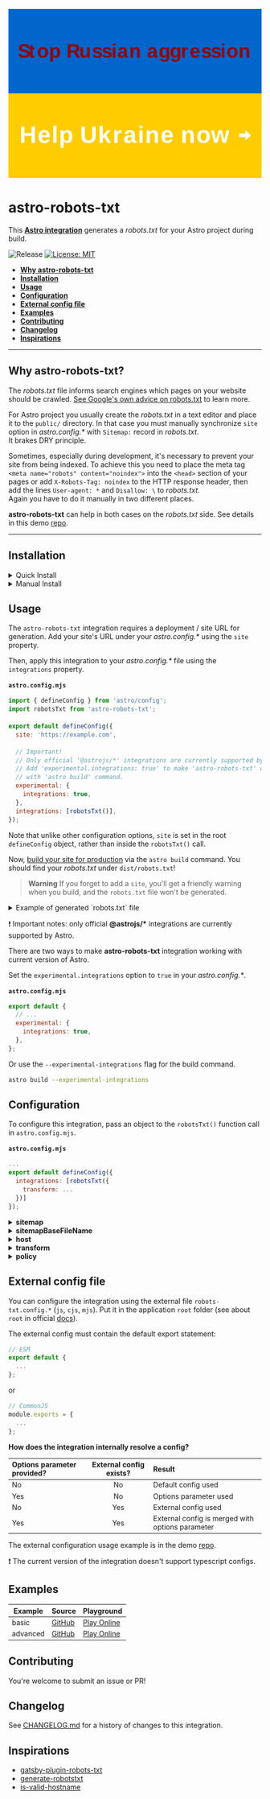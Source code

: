[![Help Ukraine now!](https://raw.githubusercontent.com/alextim/help-ukraine-win-flag/master/stop-russian-agressian-help-ukraine-now-link.svg 'Help Ukraine now!')](https://bank.gov.ua/en/about/support-the-armed-forces)

# astro-robots-txt

This **[Astro integration](https://docs.astro.build/en/guides/integrations-guide/)** generates a _robots.txt_ for your Astro project during build.

![Release](https://github.com/alextim/astro-lib/actions/workflows/release.yaml/badge.svg) [![License: MIT](https://img.shields.io/badge/License-MIT-green.svg)](https://opensource.org/licenses/MIT)

- <strong>[Why astro-robots-txt](#why-astro-robots-txt)</strong>
- <strong>[Installation](#installation)</strong>
- <strong>[Usage](#usage)</strong>
- <strong>[Configuration](#configuration)</strong>
- <strong>[External config file](#external-config-file)</strong>
- <strong>[Examples](#examples)</strong>
- <strong>[Contributing](#contributing)</strong>
- <strong>[Changelog](#changelog)</strong>
- <strong>[Inspirations](#inspirations)</strong>

---

## Why astro-robots-txt?

The _robots.txt_ file informs search engines which pages on your website should be crawled. [See Google's own advice on robots.txt](https://developers.google.com/search/docs/advanced/robots/intro) to learn more.

For Astro project you usually create the _robots.txt_ in a text editor and place it to the `public/` directory.
In that case you must manually synchronize `site` option in _astro.config.\*_ with `Sitemap:` record in _robots.txt_.  
It brakes DRY principle.

Sometimes, especially during development, it's necessary to prevent your site from being indexed. To achieve this you need to place the meta tag `<meta name="robots" content="noindex">` into the `<head>` section of your pages or add `X-Robots-Tag: noindex` to the HTTP response header, then add the lines `User-agent: *` and `Disallow: \` to _robots.txt_.  
Again you have to do it manually in two different places.

**astro-robots-txt** can help in both cases on the _robots.txt_ side. See details in this demo [repo](https://github.com/alextim/astro-lib/tree/main/examples/robots-txt/advanced).

---

## Installation

<details>
  <summary>Quick Install</summary>

The experimental `astro add` command-line tool automates the installation for you. Run one of the following commands in a new terminal window. (If you aren't sure which package manager you're using, run the first command.) Then, follow the prompts, and type "y" in the terminal (meaning "yes") for each one.

```sh
# Using NPM
npx astro add astro-robots-txt

# Using Yarn
yarn astro add astro-robots-txt

# Using PNPM
pnpx astro add astro-robots-txt
```

Then, restart the dev server by typing `CTRL-C` and then `npm run astro dev` in the terminal window that was running Astro.

Because this command is new, it might not properly set things up. If that happens, [log an issue on Astro GitHub](https://github.com/withastro/astro/issues) and try the manual installation steps below.

</details>

<details>
  <summary>Manual Install</summary>

First, install the `astro-robots-txt` package using your package manager. If you're using npm or aren't sure, run this in the terminal:

```sh
npm install --save-dev astro-robots-txt
```

Then, apply this integration to your `astro.config.*` file using the `integrations` property:

**`astro.config.mjs`**

```js
import robotsTxt from 'astro-robots-txt';

export default {
  // ...
  integrations: [robotsTxt()],
};
```

Then, restart the dev server.

</details>

## Usage

The `astro-robots-txt` integration requires a deployment / site URL for generation. Add your site's URL under your _astro.config.\*_ using the `site` property.

Then, apply this integration to your _astro.config.\*_ file using the `integrations` property.

**`astro.config.mjs`**

```js
import { defineConfig } from 'astro/config';
import robotsTxt from 'astro-robots-txt';

export default defineConfig({
  site: 'https://example.com',

  // Important!
  // Only official '@astrojs/*' integrations are currently supported by Astro.
  // Add 'experimental.integrations: true' to make 'astro-robots-txt' working
  // with 'astro build' command.
  experimental: {
    integrations: true,
  },
  integrations: [robotsTxt()],
});
```

Note that unlike other configuration options, `site` is set in the root `defineConfig` object, rather than inside the `robotsTxt()` call.

Now, [build your site for production](https://docs.astro.build/en/reference/cli-reference/#astro-build) via the `astro build` command. You should find your _robots.txt_ under `dist/robots.txt`!

> **Warning**
> If you forget to add a `site`, you'll get a friendly warning when you build, and the `robots.txt` file won't be generated.

<details>
  <summary>Example of generated `robots.txt` file</summary>

**`robots.txt`**

```text
User-agent: *
Allow: /
Sitemap: https://example.com/sitemap-index.xml
```

</details>

:exclamation: Important notes: only official **@astrojs/\*** integrations are currently supported by Astro.

There are two ways to make **astro-robots-txt** integration working with current version of Astro.

Set the `experimental.integrations` option to `true` in your _astro.config.\*_.

**`astro.config.mjs`**

```js
export default {
  // ...
  experimental: {
    integrations: true,
  },
};
```

Or use the `--experimental-integrations` flag for the build command.

```sh
astro build --experimental-integrations
```

## Configuration

To configure this integration, pass an object to the `robotsTxt()` function call in `astro.config.mjs`.

**`astro.config.mjs`**

```js
...
export default defineConfig({
  integrations: [robotsTxt({
    transform: ...
  })]
});
```

<details>
  <summary><strong>sitemap</strong></summary>

|               Type                | Required | Default value |
| :-------------------------------: | :------: | :-----------: |
| `Boolean` / `String` / `String[]` |    No    |    `true`     |

If you omit `sitemap` option or its value is `true`, the resulting output in a _robots.txt_ will be `Sitemap: your-site-url/sitemap-index.xml`.

If you want to get a _robots.txt_ without `Sitemap: ...` record please set the `sitemap` option to `false`.

**`astro.config.mjs`**

```js
import robotsTxt from 'astro-robots-txt';

export default {
  site: 'https://example.com',
  experimental: {
    integrations: true,
  },
  integrations: [
    robotsTxt({
      sitemap: false,
    }),
  ],
};
```

When the `sitemap` is `String` or `String[]` its values should be a valid URL. Only **http** or **https** protocols are allowed.

**`astro.config.mjs`**

```js
import robotsTxt from 'astro-robots-txt';

export default {
  site: 'https://example.com',
  experimental: {
    integrations: true,
  },
  integrations: [
    robotsTxt({
      sitemap: ['https://example.com/first-sitemap.xml', 'http://another.com/second-sitemap.xml'],
    }),
  ],
};
```

</details>

<details>
  <summary><strong>sitemapBaseFileName</strong></summary>

|   Type   | Required |  Default value  |
| :------: | :------: | :-------------: |
| `String` |    No    | `sitemap-index` |

Sitemap file name before file extension (`.xml`). It will be used if the `sitemap` option is `true` or omitted.

:grey_exclamation: [@astrojs/sitemap](https://github.com/withastro/astro/tree/main/packages/integrations/sitemap) and [astro-sitemap](https://github.com/alextim/astro-lib/tree/main/packages/astro-sitemap) integrations have the `sitemap-index.xml` as their primary output. That is why the default value of `sitemapBaseFileName` is set to `sitemap-index`.

**`astro.config.mjs`**

```js
import robotsTxt from 'astro-robots-txt';

export default {
  site: 'https://example.com',
  experimental: {
    integrations: true,
  },
  integrations: [
    robotsTxt({
      sitemapBaseFileName: 'custom-sitemap',
    }),
  ],
};
```

</details>

<details>
  <summary><strong>host</strong></summary>

|   Type   | Required | Default value |
| :------: | :------: | :-----------: |
| `String` |    No    |  `undefined`  |

Some crawlers (Yandex) support a `Host` directive, allowing websites with multiple mirrors to specify their preferred domain.

**`astro.config.mjs`**

```js
import robotsTxt from 'astro-robots-txt';

export default {
  site: 'https://example.com',
  experimental: {
    integrations: true,
  },
  integrations: [
    robotsTxt({
      host: 'your-domain-name.com',
    }),
  ],
};
```

</details>

<details>
  <summary><strong>transform</strong></summary>

|                                    Type                                     | Required | Default value |
| :-------------------------------------------------------------------------: | :------: | :-----------: |
| `(content: String): String`<br/>or<br/>`(content: String): Promise<String>` |    No    |  `undefined`  |

Sync or async function called just before writing the text output to disk.

**`astro.config.mjs`**

```js
import robotsTxt from 'astro-robots-txt';

export default {
  site: 'https://example.com',
  experimental: {
    integrations: true,
  },
  integrations: [
    robotsTxt({
      transform(content) {
        return `# Some comments before the main content.\n# Second line.\n\n${content}`;
      },
    }),
  ],
};
```

</details>

<details>
  <summary><strong>policy</strong></summary>

|    Type    | Required |           Default value            |
| :--------: | :------: | :--------------------------------: |
| `Policy[]` |    No    | `[{ allow: '/', userAgent: '*' }]` |

List of `Policy` rules

**Type `Policy`**

|     Name     |         Type          | Required | Description                                                                                                                            |
| :----------: | :-------------------: | :------: | :------------------------------------------------------------------------------------------------------------------------------------- |
| `userAgent`  |       `String`        |   Yes    | You must provide a name of the automatic client (search engine crawler).<br/>Wildcards are allowed.                                    |
|  `disallow`  | `String` / `String[]` |    No    | Disallowed paths for crawling                                                                                                          |
|   `allow`    | `String` / `String[]` |    No    | Allowed paths for crawling                                                                                                             |
| `crawlDelay` |       `Number`        |    No    | Minimum interval (in secs) for the crawler to wait after loading one page, before starting other                                       |
| `cleanParam` | `String` / `String[]` |    No    | Indicates that the page's URL contains parameters that should be ignored during crawling.<br/>Maximum string length is limited to 500. |

**`astro.config.mjs`**

```js
import robotsTxt from 'astro-robots-txt';

export default {
  site: 'https://example.com',
  experimental: {
    integrations: true,
  },
  integrations: [
    robotsTxt({
      policy: [
        {
          userAgent: 'Googlebot',
          allow: '/',
          disallow: ['/search'],
          crawlDelay: 2,
        },
        {
          userAgent: 'OtherBot',
          allow: ['/allow-for-all-bots', '/allow-only-for-other-bot'],
          disallow: ['/admin', '/login'],
          crawlDelay: 2,
        },
        {
          userAgent: '*',
          allow: '/',
          disallow: '/search',
          crawlDelay: 10,
          cleanParam: 'ref /articles/',
        },
      ],
    }),
  ],
};
```

</details>

## External config file

You can configure the integration using the external file `robots-txt.config.*` (`js`, `cjs`, `mjs`). Put it in the application `root` folder (see about `root` in official [docs](https://docs.astro.build/en/reference/configuration-reference/)).

The external config must contain the default export statement:

```js
// ESM
export default {
  ...
};
```

or

```js
// CommonJS
module.exports = {
  ...
};
```

**How does the integration internally resolve a config?**

| Options parameter provided? | External config exists? | Result                                           |
| :-------------------------- | :---------------------: | :----------------------------------------------- |
| No                          |           No            | Default config used                              |
| Yes                         |           No            | Options parameter used                           |
| No                          |           Yes           | External config used                             |
| Yes                         |           Yes           | External config is merged with options parameter |

The external configuration usage example is in the demo [repo](https://github.com/alextim/astro-lib/tree/main/examples/robots-txt/advanced).

:exclamation: The current version of the integration doesn't support typescript configs.

## Examples

| Example  | Source                                                                                | Playground                                                                                                 |
| -------- | ------------------------------------------------------------------------------------- | ---------------------------------------------------------------------------------------------------------- |
| basic    | [GitHub](https://github.com/alextim/astro-lib/tree/main/examples/robots-txt/basic)    | [Play Online](https://stackblitz.com/fork/github/alextim/astro-lib/tree/main/examples/robots-txt/basic)    |
| advanced | [GitHub](https://github.com/alextim/astro-lib/tree/main/examples/robots-txt/advanced) | [Play Online](https://stackblitz.com/fork/github/alextim/astro-lib/tree/main/examples/robots-txt/advanced) |

## Contributing

You're welcome to submit an issue or PR!

## Changelog

See [CHANGELOG.md](CHANGELOG.md) for a history of changes to this integration.

[astro-integration]: https://docs.astro.build/en/guides/integrations-guide/

## Inspirations

- [gatsby-plugin-robots-txt](https://github.com/mdreizin/gatsby-plugin-robots-txt)
- [generate-robotstxt](https://github.com/itgalaxy/generate-robotstxt)
- [is-valid-hostname](https://github.com/miguelmota/is-valid-hostname)
